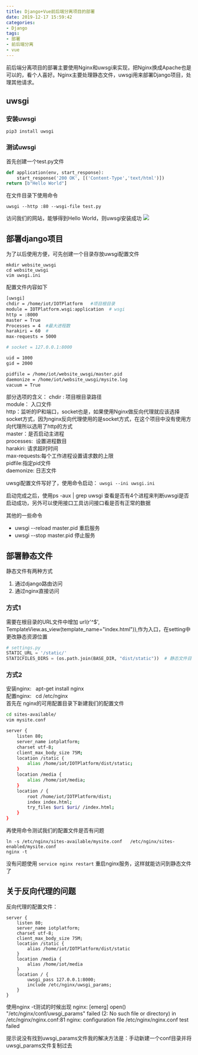```yaml
---
title: Django+Vue前后端分离项目的部署
date: 2019-12-17 15:59:42
categories: 
- Django
tags:
- 部署
- 前后端分离
- vue
---
```


前后端分离项目的部署主要使用Nginx和uwsgi来实现，把Nginx换成Apache也是可以的，看个人喜好。Nginx主要处理静态文件，uwsgi用来部署Django项目，处理其他请求。

## uwsgi
### 安装uwsgi
``` shell
pip3 install uwsgi
```

### 测试uwsgi

首先创建一个test.py文件
```python
def application(env, start_response):
    start_response('200 OK', [('Content-Type','text/html')])
return [b"Hello World"]
```
在文件目录下使用命令
```shell
uwsgi --http :80 --wsgi-file test.py
```

访问我们的网站，能够得到Hello World，则uwsgi安装成功
![](1.png)

## 部署django项目

为了以后使用方便，可先创建一个目录存放uwsgi配置文件
```shell
mkdir website_uwsgi
cd website_uwsgi
vim uwsgi.ini
```
配置文件内容如下
```bash
[uwsgi]
chdir = /home/iot/IOTPlatform   #项目根目录
module = IOTPlatform.wsgi:application  # wsgi
http = :8000
master = True
Processes = 4  #最大进程数
harakiri = 60  # 
max-requests = 5000

# socket = 127.0.0.1:8000

uid = 1000
gid = 2000

pidfile = /home/iot/website_uwsgi/master.pid
daemonize = /home/iot/website_uwsgi/mysite.log
vacuum = True
```

部分选项的含义：
chdir : 项目根目录路径<br />
module： 入口文件<br />
http：监听的IP和端口，socket也是，如果使用Nginx做反向代理就应该选择socket方式，因为nginx反向代理使用的是socket方式，在这个项目中没有使用方向代理所以选用了http的方式<br />
master：是否启动主进程<br />
processes:  设置进程数目<br />
harakiri: 请求超时时间<br />
max-requests:每个工作进程设置请求数的上限<br />
pidfile:指定pid文件<br />
daemonize: 日志文件<br />

uwsgi配置文件写好了，使用命令启动： `uwsgi --ini uwsgi.ini`

启动完成之后，使用ps -aux | grep uwsgi 查看是否有4个进程来判断uwsgi是否启动成功，另外可以使用接口工具访问接口看是否有正常的数据

其他的一些命令
- uwsgi --reload master.pid 重启服务
- uwsgi --stop master.pid 停止服务

## 部署静态文件
静态文件有两种方式
1. 通过django路由访问
2. 通过nginx直接访问

### 方式1
需要在根目录的URL文件中增加 url(r'^$', TemplateView.as_view(template_name="index.html")),作为入口，在setting中更改静态资源位置
```python
# settings.py
STATIC_URL = '/static/'
STATICFILES_DIRS = (os.path.join(BASE_DIR, "dist/static"))  # 静态文件目录位置
```

### 方式2
安装nginx:   apt-get install nginx<br />
配置nginx:   cd /etc/nginx<br />
首先在 nginx的可用配置目录下新建我们的配置文件</p>
```bash
cd sites-available/
vim mysite.conf

server {
    listen 80;
    server_name iotplatform;
    charset utf-8;
    client_max_body_size 75M;   
    location /static {
        alias /home/iot/IOTPlatform/dist/static;
    }    
    location /media {
        alias /home/iot/media;
    }   
    location / {
        root /home/iot/IOTPlatform/dist;  
	    index index.html;
        try_files $uri $uri/ /index.html;
    }
}
```
再使用命令测试我们的配置文件是否有问题
```
ln -s /etc/nginx/sites-available/mysite.conf   /etc/nginx/sites-enabled/mysite.conf
nginx -t
```

没有问题使用 `service nginx restart` 重启nginx服务，这样就能访问到静态文件了

## 关于反向代理的问题
反向代理的配置文件：
```
server {
    listen 80;
    server_name iotplatform;
    charset utf-8;
    client_max_body_size 75M;
    location /static {
        alias /home/iot/IOTPlatform/dist/static
    }
    location /media {
        alias /home/iot/media
    }
    location / {
        uwsgi_pass 127.0.0.1:8000;
        include /etc/nginx/uwsgi_params;
    }
}
```

使用nginx -t测试的时候出现
nginx: [emerg] open() "/etc/nginx/conf/uwsgi_params" failed (2: No such file or directory) in /etc/nginx/nginx.conf:81
nginx: configuration file /etc/nginx/nginx.conf test failed

提示说没有找到uwsgi_params文件我的解决方法是：手动新建一个conf目录并将uwsgi_params文件复制过去
